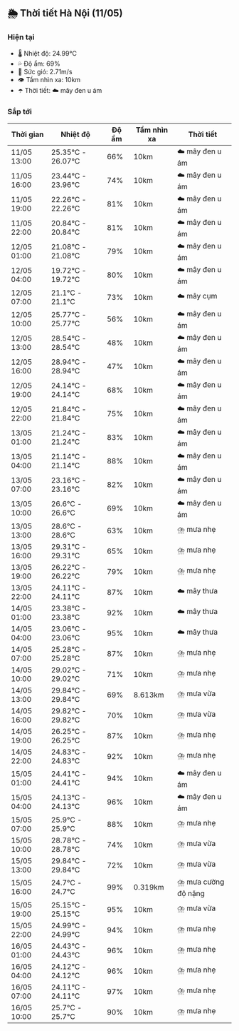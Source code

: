 ## 🌦️ Thời tiết Hà Nội (11/05)

### Hiện tại

- 🌡️ Nhiệt độ: 24.99℃
- 💦 Độ ẩm: 69%
- 💨 Sức gió: 2.71m/s
- 👁️ Tầm nhìn xa: 10km
- ☂️ Thời tiết: ☁️ mây đen u ám

### Sắp tới

| Thời gian | Nhiệt độ | Độ ẩm | Tầm nhìn xa | Thời tiết |
| --- | --- | --- | --- | --- |
| 11/05 13:00 | 25.35℃ - 26.07℃ | 66% | 10km | ☁️ mây đen u ám |
| 11/05 16:00 | 23.44℃ - 23.96℃ | 74% | 10km | ☁️ mây đen u ám |
| 11/05 19:00 | 22.26℃ - 22.26℃ | 81% | 10km | ☁️ mây đen u ám |
| 11/05 22:00 | 20.84℃ - 20.84℃ | 81% | 10km | ☁️ mây đen u ám |
| 12/05 01:00 | 21.08℃ - 21.08℃ | 79% | 10km | ☁️ mây đen u ám |
| 12/05 04:00 | 19.72℃ - 19.72℃ | 80% | 10km | ☁️ mây đen u ám |
| 12/05 07:00 | 21.1℃ - 21.1℃ | 73% | 10km | ☁️ mây cụm |
| 12/05 10:00 | 25.77℃ - 25.77℃ | 56% | 10km | ☁️ mây đen u ám |
| 12/05 13:00 | 28.54℃ - 28.54℃ | 48% | 10km | ☁️ mây đen u ám |
| 12/05 16:00 | 28.94℃ - 28.94℃ | 47% | 10km | ☁️ mây đen u ám |
| 12/05 19:00 | 24.14℃ - 24.14℃ | 68% | 10km | ☁️ mây đen u ám |
| 12/05 22:00 | 21.84℃ - 21.84℃ | 75% | 10km | ☁️ mây đen u ám |
| 13/05 01:00 | 21.24℃ - 21.24℃ | 83% | 10km | ☁️ mây đen u ám |
| 13/05 04:00 | 21.14℃ - 21.14℃ | 88% | 10km | ☁️ mây đen u ám |
| 13/05 07:00 | 23.16℃ - 23.16℃ | 82% | 10km | ☁️ mây đen u ám |
| 13/05 10:00 | 26.6℃ - 26.6℃ | 69% | 10km | ☁️ mây đen u ám |
| 13/05 13:00 | 28.6℃ - 28.6℃ | 63% | 10km | ⛈️ mưa nhẹ |
| 13/05 16:00 | 29.31℃ - 29.31℃ | 65% | 10km | ⛈️ mưa nhẹ |
| 13/05 19:00 | 26.22℃ - 26.22℃ | 79% | 10km | ⛈️ mưa nhẹ |
| 13/05 22:00 | 24.11℃ - 24.11℃ | 87% | 10km | ☁️ mây thưa |
| 14/05 01:00 | 23.38℃ - 23.38℃ | 92% | 10km | ☁️ mây thưa |
| 14/05 04:00 | 23.06℃ - 23.06℃ | 95% | 10km | ☁️ mây thưa |
| 14/05 07:00 | 25.28℃ - 25.28℃ | 87% | 10km | ⛈️ mưa nhẹ |
| 14/05 10:00 | 29.02℃ - 29.02℃ | 71% | 10km | ⛈️ mưa nhẹ |
| 14/05 13:00 | 29.84℃ - 29.84℃ | 69% | 8.613km | ⛈️ mưa vừa |
| 14/05 16:00 | 29.82℃ - 29.82℃ | 70% | 10km | ⛈️ mưa vừa |
| 14/05 19:00 | 26.25℃ - 26.25℃ | 87% | 10km | ⛈️ mưa nhẹ |
| 14/05 22:00 | 24.83℃ - 24.83℃ | 92% | 10km | ⛈️ mưa nhẹ |
| 15/05 01:00 | 24.41℃ - 24.41℃ | 94% | 10km | ☁️ mây đen u ám |
| 15/05 04:00 | 24.13℃ - 24.13℃ | 96% | 10km | ☁️ mây đen u ám |
| 15/05 07:00 | 25.9℃ - 25.9℃ | 88% | 10km | ⛈️ mưa nhẹ |
| 15/05 10:00 | 28.78℃ - 28.78℃ | 74% | 10km | ⛈️ mưa vừa |
| 15/05 13:00 | 29.84℃ - 29.84℃ | 72% | 10km | ⛈️ mưa vừa |
| 15/05 16:00 | 24.7℃ - 24.7℃ | 99% | 0.319km | ⛈️ mưa cường độ nặng |
| 15/05 19:00 | 25.15℃ - 25.15℃ | 95% | 10km | ⛈️ mưa vừa |
| 15/05 22:00 | 24.99℃ - 24.99℃ | 94% | 10km | ⛈️ mưa nhẹ |
| 16/05 01:00 | 24.43℃ - 24.43℃ | 96% | 10km | ⛈️ mưa nhẹ |
| 16/05 04:00 | 24.12℃ - 24.12℃ | 96% | 10km | ⛈️ mưa nhẹ |
| 16/05 07:00 | 24.11℃ - 24.11℃ | 97% | 10km | ⛈️ mưa nhẹ |
| 16/05 10:00 | 25.7℃ - 25.7℃ | 90% | 10km | ⛈️ mưa nhẹ |
